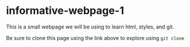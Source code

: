 # informative-webpage-1
This is a small webpage we will be using to learn html, styles, and git.

Be sure to clone this page using the link above to explore using `git clone`
